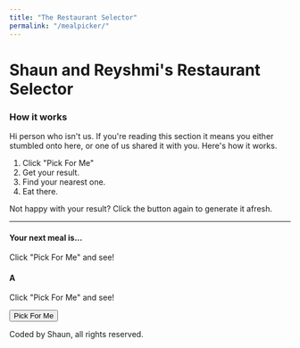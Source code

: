 ```yaml
---
title: "The Restaurant Selector"
permalink: "/mealpicker/"
---
```


# Shaun and Reyshmi's Restaurant Selector

### How it works
Hi person who isn't us. If you're reading this section it means you either stumbled onto here, or one of us shared it with you. Here's how it works.

1) Click "Pick For Me"
2) Get your result.
3) Find your nearest one.
4) Eat there.

Not happy with your result? Click the button again to generate it afresh.

***

#### Your next meal is...

<div id="restaurant">
Click "Pick For Me" and see!
    <!-- Brand's appear here -->
</div>

#### A

<div id="cuisine">
Click "Pick For Me" and see!
    <!-- Cuisine's appear here -->
</div>

<button onclick="pick()">Pick For Me</button>

Coded by Shaun, all rights reserved.


<script src="mealpicker.js"></script>